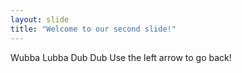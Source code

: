 ```yaml
---
layout: slide
title: "Welcome to our second slide!"
---
```

Wubba Lubba Dub Dub
Use the left arrow to go back!
